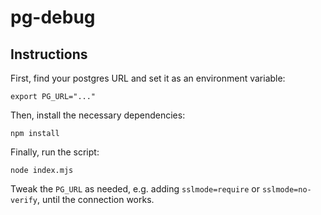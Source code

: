 # pg-debug

## Instructions

First, find your postgres URL and set it as an environment variable:

```
export PG_URL="..."
```

Then, install the necessary dependencies:

```
npm install
```

Finally, run the script:

```
node index.mjs
```

Tweak the `PG_URL` as needed, e.g. adding `sslmode=require` or `sslmode=no-verify`, until the
connection works.

